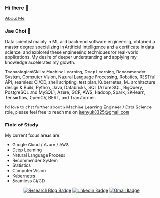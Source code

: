 ### Hi there 👋

[About Me](https://pnut2357.github.io/about/)

### Jae Choi 🔭
Data scientist mainly in ML and back-end software engineering, obtained a master degree specializing in Artificial Intelligence and a certificate in data science, and explored these engineering techniques for real-world applications. My desire of deeper understanding and applying my knowledge accelerates my growth. 

Technologies/Skills: Machine Learning, Deep Learning, Recommender System, Computer Vision, Natural Language Processing, Robotics, RESTful API, seamless CI/CD, shell scripting, test plan, Kubernetes, ML architecture design & Build, Python, Java, Databricks, SQL (Azure SQL, BigQuery, PostgreSQL and MySQL), Azure, GCP, AWS, Hadoop, Spark, SK-learn, Tensorflow, OpenCV, BERT, and Transformer.

I’d love to chat further about a Machine Learning Engineer / Data Science role, please feel free to reach me on jaehyuk0325@gmail.com


### Field of Study

My current focus areas are:

- Google Cloud / Azure / AWS
- Deep Learning
- Natural Language Process
- Recommender System
- Statistics
- Computer Vision
- Kubernetes
- Seamless CI/CD

<div align=center>

[![Research Blog Badge](http://img.shields.io/badge/-Research%20Blog-ff69b4?style=for-the-badge&logo=Bloglovin&link=https://pnut2357.github.io/categories/)](https://pnut2357.github.io/categories/) 
[![Linkedin Badge](https://img.shields.io/badge/-LinkedIn-blue?style=for-the-badge&logo=Linkedin&logoColor=white&link=https://www.linkedin.com/in/jaechoi2357/)](https://www.linkedin.com/in/jaechoi2357/) 
[![Gmail Badge](https://img.shields.io/badge/-Gmail-d14836?style=for-the-badge&logo=Gmail&logoColor=white&link=mailto:jae.hyuk.choi.0325@gmail.com)](mailto:jae.hyuk.choi.0325@gmail.com) 
  
</div>

<!--
**pnut2357/pnut2357** is a ✨ _special_ ✨ repository because its `README.md` (this file) appears on your GitHub profile.

Here are some ideas to get you started:

- 🔭 I’m currently working on ...
- 🌱 I’m currently learning ...
- 👯 I’m looking to collaborate on ...
- 🤔 I’m looking for help with ...
- 💬 Ask me about ...
- 📫 How to reach me: ...
- 😄 Pronouns: ...
- ⚡ Fun fact: ...
-->
